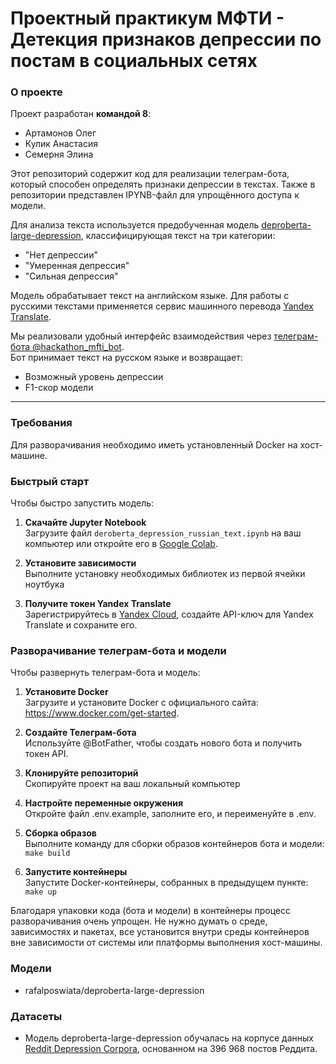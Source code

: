 # Проектный практикум МФТИ - Детекция признаков депрессии по постам в социальных сетях

### О проекте

Проект разработан **командой 8**:  
- Артамонов Олег  
- Кулик Анастасия  
- Семерня Элина  

Этот репозиторий содержит код для реализации телеграм-бота, который способен определять признаки депрессии в текстах. Также в репозитории представлен IPYNB-файл для упрощённого доступа к модели.

Для анализа текста используется предобученная модель [deproberta-large-depression](https://huggingface.co/rafalposwiata/deproberta-large-depression), классифицирующая текст на три категории:  
- "Нет депрессии"  
- "Умеренная депрессия"  
- "Сильная депрессия"  

Модель обрабатывает текст на английском языке. Для работы с русскими текстами применяется сервис машинного перевода [Yandex Translate](https://yandex.cloud/ru/services/translate).

Мы реализовали удобный интерфейс взаимодействия через [телеграм-бота @hackathon_mfti_bot](https://t.me/hackathon_mfti_bot).  
Бот принимает текст на русском языке и возвращает:  
- Возможный уровень депрессии  
- F1-скор модели  

---

### Требования

Для разворачивания необходимо иметь установленный Docker на хост-машине.

### Быстрый старт

Чтобы быстро запустить модель:

1. **Скачайте Jupyter Notebook**  
   Загрузите файл `deroberta_depression_russian_text.ipynb` на ваш компьютер или откройте его в [Google Colab](https://colab.research.google.com/).  

2. **Установите зависимости**  
   Выполните установку необходимых библиотек из первой ячейки ноутбука
   
3. **Получите токен Yandex Translate**  
   Зарегистрируйтесь в [Yandex Cloud](https://yandex.cloud/ru/services/translate), создайте API-ключ для Yandex Translate и сохраните его.

### Разворачивание телеграм-бота и модели

Чтобы развернуть телеграм-бота и модель:

1. **Установите Docker**  
   Загрузите и установите Docker с официального сайта: https://www.docker.com/get-started.

2. **Создайте Телеграм-бота**  
   Используйте @BotFather, чтобы создать нового бота и получить токен API.

3. **Клонируйте репозиторий**  
   Скопируйте проект на ваш локальный компьютер

4. **Настройте переменные окружения**  
   Откройте файл .env.example, заполните его, и переименуйте в .env.

5. **Сборка образов**  
   Выполните команду для сборки образов контейнеров бота и модели:  
   ```make build```

6. **Запустите контейнеры**  
   Запустите Docker-контейнеры, собранных в предыдущем пункте:  
   ```make up```

Благодаря упаковки кода (бота и модели) в контейнеры процесс разворачивания очень упрощен.
Не нужно думать о среде, зависимостях и пакетах, все установится внутри среды контейнеров вне зависимости от системы или платформы выполнения хост-машины.

### Модели
- rafalposwiata/deproberta-large-depression

### Датасеты
- Модель deproberta-large-depression обучалась на корпусе данных [Reddit Depression Corpora](https://zenodo.org/records/3941387#.Y5L6O_fMKUl), основанном на 396 968 постов Реддита.








